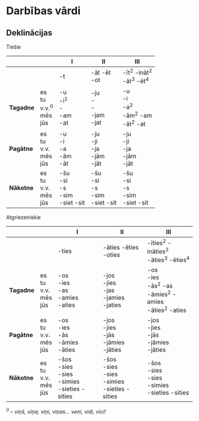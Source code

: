 Darbības vārdi
==============

Deklinācijas
------------

Tiešie

|             |                                            | I                                       | II                                     | III                                                                      |
| ---         | ---                                        | ---                                     | ---                                    | ---                                                                      |
|             |                                            | -t                                      | -āt -ēt<br>-ot                         | -īt<sup>2</sup> -ināt<sup>2</sup><br>-āt<sup>3</sup> -ēt<sup>4</sup>     |
| **Tagadne** | es<br>tu<br>v.v.<sup>0</sup><br>mēs<br>jūs | -u<br>-i<sup>1</sup><br>-<br>-am<br>-at | -ju<br>-<br>-<br>-jam<br>-jat          | -u<br>-i<br>-a<sup>2</sup><br>-ām<sup>2</sup> -am<br>-āt<sup>2</sup> -at |
| **Pagātne** | es<br>tu<br>v.v.<br>mēs<br>jūs             | -u<br>-i<br>-a<br>-ām<br>-āt            | -ju<br>-ji<br>-ja<br>-jām<br>-jāt      | -ju<br>-ji<br>-ja<br>-jām<br>-jāt                                        |
| **Nākotne** | es<br>tu<br>v.v.<br>mēs<br>jūs             | -šu<br>-si<br>-s<br>-sim<br>-siet -sit  | -šu<br>-si<br>-s<br>-sim<br>-siet -sit | -šu<br>-si<br>-s<br>-sim<br>-siet -sit                                   |

Atgriezeniskie

|             |                                | I                                                     | II                                                    | III                                                                                          |
| ---         | ---                            | ---                                                   | ---                                                   | ---                                                                                          |
|             |                                | -ties                                                 | -āties -ēties<br>-oties                               | -īties<sup>2</sup> -ināties<sup>2</sup><br>-āties<sup>3</sup> -ēties<sup>4</sup>             |
| **Tagadne** | es<br>tu<br>v.v.<br>mēs<br>jūs | -os<br>-ies<br>-as<br>-amies<br>-aties                | -jos<br>-jies<br>-jas<br>-jamies<br>-jaties           | -os<br>-ies<br>-ās<sup>2</sup> -as<br>-āmies<sup>2</sup> -amies<br>-āties<sup>2</sup> -aties |
| **Pagātne** | es<br>tu<br>v.v.<br>mēs<br>jūs | -os<br>-ies<br>-ās<br>-āmies<br>-āties                | -jos<br>-jies<br>-jās<br>-jāmies<br>-jāties           | -jos<br>-jies<br>-jās<br>-jāmies<br>-jāties                                                  |
| **Nākotne** | es<br>tu<br>v.v.<br>mēs<br>jūs | -šos<br>-sies<br>-sies<br>-simies<br>-sieties -sities | -šos<br>-sies<br>-sies<br>-simies<br>-sieties -sities | -šos<br>-sies<br>-sies<br>-simies<br>-sieties -sities                                        |

*<sup>0</sup> – viņš, viņa, viņi, viņas... veni, vidi, vici!*
